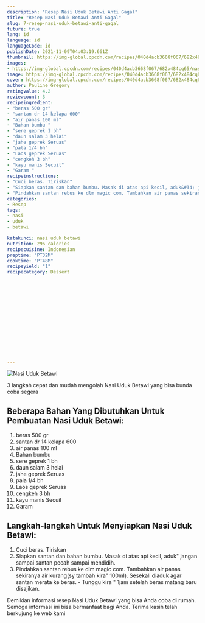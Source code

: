 ```yaml
---
description: "Resep Nasi Uduk Betawi Anti Gagal"
title: "Resep Nasi Uduk Betawi Anti Gagal"
slug: 7-resep-nasi-uduk-betawi-anti-gagal
future: true
lang: id
language: id
languageCode: id
publishDate: 2021-11-09T04:03:19.661Z 
thumbnail: https://img-global.cpcdn.com/recipes/040d4acb3668f067/682x484cq65/nasi-uduk-betawi-foto-resep-utama.webp
images:
- https://img-global.cpcdn.com/recipes/040d4acb3668f067/682x484cq65/nasi-uduk-betawi-foto-resep-utama.webp
image: https://img-global.cpcdn.com/recipes/040d4acb3668f067/682x484cq65/nasi-uduk-betawi-foto-resep-utama.webp
cover: https://img-global.cpcdn.com/recipes/040d4acb3668f067/682x484cq65/nasi-uduk-betawi-foto-resep-utama.webp
author: Pauline Gregory
ratingvalue: 4.2
reviewcount: 3
recipeingredient:
- "beras 500 gr"
- "santan dr 14 kelapa 600"
- "air panas 100 ml"
- "Bahan bumbu "
- "sere geprek 1 bh"
- "daun salam 3 helai"
- "jahe geprek Seruas"
- "pala 1/4 bh"
- "Laos geprek Seruas"
- "cengkeh 3 bh"
- "kayu manis Secuil"
- "Garam "
recipeinstructions:
- "Cuci beras. Tiriskan"
- "Siapkan santan dan bahan bumbu. Masak di atas api kecil, aduk&#34; jangan sampai santan pecah sampai mendidih."
- "Pindahkan santan rebus ke dlm magic com. Tambahkan air panas sekiranya air kurang(sy tambah kira&#34; 100ml). Sesekali diaduk agar santan merata ke beras.  Tunggu kira &#34; 1jam setelah beras matang baru disajikan."
categories:
- Resep
tags:
- nasi
- uduk
- betawi

katakunci: nasi uduk betawi 
nutrition: 296 calories
recipecuisine: Indonesian
preptime: "PT32M"
cooktime: "PT48M"
recipeyield: "1"
recipecategory: Dessert


     
    
    
    
    
    
    
    
    
    
    
      
    
---
```



![Nasi Uduk Betawi](https://img-global.cpcdn.com/recipes/040d4acb3668f067/682x484cq65/nasi-uduk-betawi-foto-resep-utama.webp)

3 langkah cepat dan mudah mengolah  Nasi Uduk Betawi yang bisa bunda coba segera

<!--inarticleads1-->

## Beberapa Bahan Yang Dibutuhkan Untuk Pembuatan Nasi Uduk Betawi:

1. beras 500 gr
1. santan dr 14 kelapa 600
1. air panas 100 ml
1. Bahan bumbu 
1. sere geprek 1 bh
1. daun salam 3 helai
1. jahe geprek Seruas
1. pala 1/4 bh
1. Laos geprek Seruas
1. cengkeh 3 bh
1. kayu manis Secuil
1. Garam 



<!--inarticleads2-->

## Langkah-langkah Untuk Menyiapkan Nasi Uduk Betawi:

1. Cuci beras. Tiriskan
1. Siapkan santan dan bahan bumbu. Masak di atas api kecil, aduk&#34; jangan sampai santan pecah sampai mendidih.
1. Pindahkan santan rebus ke dlm magic com. Tambahkan air panas sekiranya air kurang(sy tambah kira&#34; 100ml). Sesekali diaduk agar santan merata ke beras.  - Tunggu kira &#34; 1jam setelah beras matang baru disajikan.




Demikian informasi  resep Nasi Uduk Betawi   yang bisa Anda coba di rumah. Semoga informasi ini bisa bermanfaat bagi Anda. Terima kasih telah berkujung ke web kami
